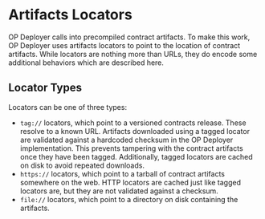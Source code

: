 # Artifacts Locators

OP Deployer calls into precompiled contract artifacts. To make this work, OP Deployer uses artifacts locators to
point to the location of contract artifacts. While locators are nothing more than URLs, they do encode some
additional behaviors which are described here.

## Locator Types

Locators can be one of three types:

- `tag://` locators, which point to a versioned contracts release. These resolve to a known URL. Artifacts
  downloaded using a tagged locator are validated against a hardcoded checksum in the OP Deployer implementation.
  This prevents tampering with the contract artifacts once they have been tagged. Additionally, tagged locators are
  cached on disk to avoid repeated downloads.
- `https://` locators, which point to a tarball of contract artifacts somewhere on the web. HTTP locators are cached
  just like tagged locators are, but they are not validated against a checksum.
- `file://` locators, which point to a directory on disk containing the artifacts.